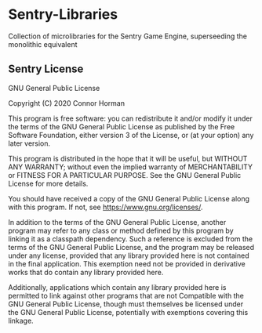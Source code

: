 # Sentry-Libraries
Collection of microlibraries for the Sentry Game Engine, superseeding the monolithic equivalent

## Sentry License

GNU General Public License

Copyright (C) 2020 Connor Horman

This program is free software: you can redistribute it and/or modify
it under the terms of the GNU General Public License as published by
the Free Software Foundation, either version 3 of the License, or
(at your option) any later version.

This program is distributed in the hope that it will be useful,
but WITHOUT ANY WARRANTY; without even the implied warranty of
MERCHANTABILITY or FITNESS FOR A PARTICULAR PURPOSE.  See the
GNU General Public License for more details.

You should have received a copy of the GNU General Public License
along with this program.  If not, see <https://www.gnu.org/licenses/>.

In addition to the terms of the GNU General Public License, another program may refer to any class or method defined by this program by linking it as a classpath dependency. Such a reference is excluded from the terms of the GNU General Public License, and the program may be released under any license, provided that any library provided here is not contained in the final application. This exemption need not be provided in derivative works that do contain any library provided here. 

Additionally, applications which contain any library provided here is permitted to link against other programs that are not Compatible with the GNU General Public License, though must themselves be licensed under the GNU General Public License, potentially with exemptions covering this linkage. 


